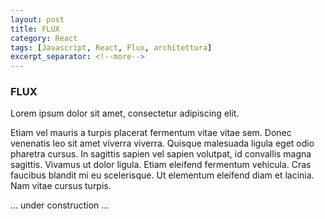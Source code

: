 ```yaml
---
layout: post
title: FLUX
category: React
tags: [Javascript, React, Flux, architettura]
excerpt_separator: <!--more-->
---
```


### FLUX

Lorem ipsum dolor sit amet, consectetur adipiscing elit.

<!--more-->

Etiam vel mauris a turpis placerat fermentum vitae vitae sem. Donec venenatis leo sit amet viverra viverra. Quisque malesuada ligula eget odio pharetra cursus. In sagittis sapien vel sapien volutpat, id convallis magna sagittis. Vivamus ut dolor ligula. Etiam eleifend fermentum vehicula. Cras faucibus blandit mi eu scelerisque. Ut elementum eleifend diam et lacinia. Nam vitae cursus turpis.

... under construction ...
